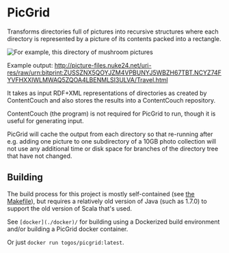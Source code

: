 # PicGrid

Transforms directories full of pictures into recursive structures
where each directory is represented by a picture of its contents
packed into a rectangle.

![For example, this directory of mushroom pictures](http://picture-files.nuke24.net/uri-res/raw/urn:bitprint:TL6JFRX2TOGYQQFNU7S7OEKZ5E7V5IX7.MO4VQTEUYYTT4JCZ5VWXAY2QJ4MYXRYA7XNJ4LI/Mushrooms.jpg)

Example output:
http://picture-files.nuke24.net/uri-res/raw/urn:bitprint:ZUSSZNX5QOYJZM4VPBUNYJ5WBZH67TBT.NCYZ74FYVFHXXIWLMWAQ5ZQOA4LBENMLSI3ULVA/Travel.html

It takes as input RDF+XML representations of directories as created by
ContentCouch and also stores the results into a ContentCouch repository.

ContentCouch (the program) is not required for PicGrid to run, though
it is useful for generating input.

PicGrid will cache the output from each directory so that re-running
after e.g. adding one picture to one subdirectory of a 10GB photo
collection will not use any additional time or disk space for branches
of the directory tree that have not changed.

## Building

The build process for this project is mostly self-contained
(see [the Makefile](./Makefile)),
but requires a relatively old version of Java (such as 1.7.0)
to support the old version of Scala that's used.

See ```[docker](./docker)/``` for building using a Dockerized build environment
and/or building a PicGrid docker container.

Or just ```docker run togos/picgrid:latest```.
